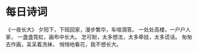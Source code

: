 # 每日诗词



《一夜长大》
夕阳下，下班回家，漫步繁华，车喧滴答。
一处处高楼，一户户人家，
一盏盏霓虹，画布中长大。
怎可耐，太多想法，太多牵挂，太多谎话。
匆匆去作画，呆呆着洗袜，
悄悄地看花，我不想长大。

​           